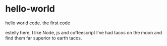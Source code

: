 # hello-world
hello world code. the first code

estelly here, I like Node, js and coffeescript 
I've had tacos on the moon and find them far superior to earth tacos.
